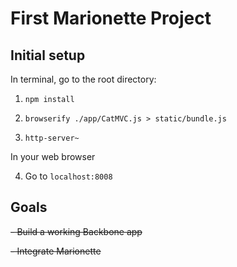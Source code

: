 # First Marionette Project
## Initial setup

In terminal, go to the root directory:

1. `npm install`

2. `browserify ./app/CatMVC.js > static/bundle.js`

3. `http-server~`

In your web browser

4. Go to `localhost:8008` 

## Goals
<s>- Build a working Backbone app</s>

<s> - Integrate Marionette</s>
